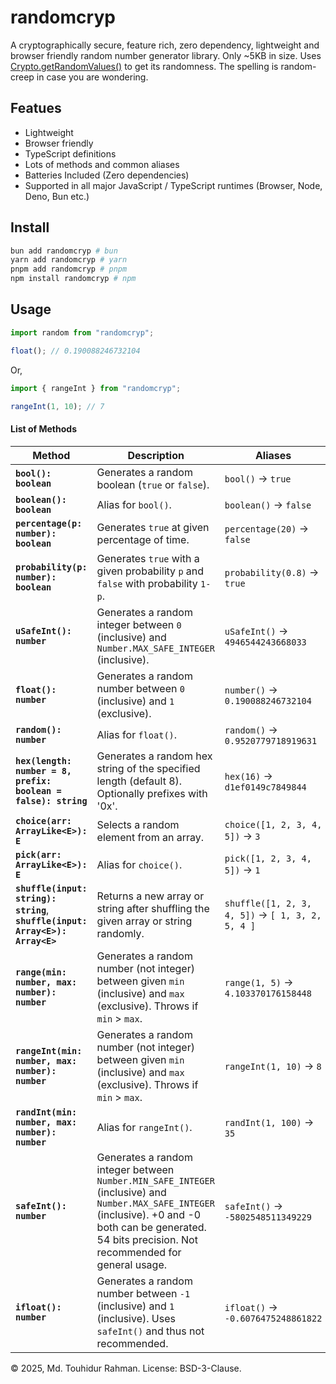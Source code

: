 # randomcryp

A cryptographically secure, feature rich, zero dependency, lightweight and browser friendly random number generator library. Only ~5KB in size.
Uses [Crypto.getRandomValues()](https://developer.mozilla.org/en-US/docs/Web/API/Crypto/getRandomValues) to get its randomness.
The spelling is random-creep in case you are wondering.

## Featues

- Lightweight
- Browser friendly
- TypeScript definitions
- Lots of methods and common aliases
- Batteries Included (Zero dependencies)
- Supported in all major JavaScript / TypeScript runtimes (Browser, Node, Deno, Bun etc.)

## Install

```bash
bun add randomcryp # bun
yarn add randomcryp # yarn
pnpm add randomcryp # pnpm
npm install randomcryp # npm
```

## Usage

```ts
import random from "randomcryp";

float(); // 0.190088246732104
```

Or,

```ts
import { rangeInt } from "randomcryp";

rangeInt(1, 10); // 7
```

#### List of Methods

| Method | Description | Aliases |
| -- | -- | -- |
| **`bool(): boolean`** | Generates a random boolean (`true` or `false`). | `bool()` → `true` |
| **`boolean(): boolean`** | Alias for `bool()`. | `boolean()` → `false` |
| **`percentage(p: number): boolean`** | Generates `true` at given percentage of time. | `percentage(20)` → `false` |
| **`probability(p: number): boolean`** | Generates `true` with a given probability `p` and `false` with probability `1-p`. | `probability(0.8)` → `true` |
| **`uSafeInt(): number`** | Generates a random integer between `0` (inclusive) and `Number.MAX_SAFE_INTEGER` (inclusive). | `uSafeInt()` → `4946544243668033` |
| **`float(): number`** | Generates a random number between `0` (inclusive) and `1` (exclusive). | `number()` → `0.190088246732104` |
| **`random(): number`** | Alias for `float()`. | `random()` → `0.9520779718919631` |
| **`hex(length: number = 8, prefix: boolean = false): string`** | Generates a random hex string of the specified length (default 8). Optionally prefixes with '0x'. | `hex(16)` → `d1ef0149c7849844` |
| **`choice(arr: ArrayLike<E>): E`** | Selects a random element from an array. | `choice([1, 2, 3, 4, 5])` → `3` |
| **`pick(arr: ArrayLike<E>): E`** | Alias for `choice()`. | `pick([1, 2, 3, 4, 5])` → `1` |
| **`shuffle(input: string): string`**, **`shuffle(input: Array<E>): Array<E>`** | Returns a new array or string after shuffling the given array or string randomly. | `shuffle([1, 2, 3, 4, 5])` → `[ 1, 3, 2, 5, 4 ]` |
| **`range(min: number, max: number): number`** | Generates a random number (not integer) between given `min` (inclusive) and `max` (exclusive). Throws if `min` > `max`. | `range(1, 5)` → `4.103370176158448` |
| **`rangeInt(min: number, max: number): number`** | Generates a random number (not integer) between given `min` (inclusive) and `max` (exclusive). Throws if `min` > `max`. | `rangeInt(1, 10)` → `8` |
| **`randInt(min: number, max: number): number`** | Alias for `rangeInt()`. | `randInt(1, 100)` → `35` |
| **`safeInt(): number`** | Generates a random integer between `Number.MIN_SAFE_INTEGER` (inclusive) and `Number.MAX_SAFE_INTEGER` (inclusive). +0 and -0 both can be generated. 54 bits precision. Not recommended for general usage. | `safeInt()` → `-5802548511349229` |
| **`ifloat(): number`** | Generates a random number between `-1` (inclusive) and `1` (inclusive). Uses `safeInt()` and thus not recommended. | `ifloat()` → `-0.6076475248861822` |

© 2025, Md. Touhidur Rahman.
License: BSD-3-Clause.
